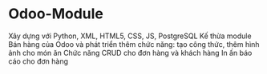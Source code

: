 # Odoo-Module
Xây dựng với Python, XML, HTML5, CSS, JS, PostgreSQL
Kế thừa module Bán hàng của Odoo và phát triển thêm chức năng: tạo công thức, thêm hình ảnh cho món ăn
Chức năng CRUD cho đơn hàng và khách hàng
In ấn báo cáo cho đơn hàng
